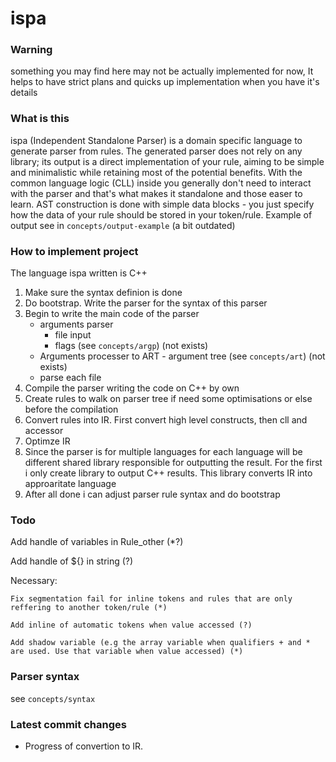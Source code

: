 # ispa
### Warning
  something you may find here may not be actually implemented for now,
  It helps to have strict plans and quicks up implementation when you have it's details
### What is this
 ispa (Independent Standalone Parser) is a domain specific language to generate parser from rules. The generated parser does not rely on any library; its output is a direct implementation of your rule, aiming to be simple and minimalistic while retaining most of the potential benefits. With the common language logic (CLL) inside you generally don't need to interact with the parser and that's what makes it standalone and those easer to learn. AST construction is done with simple data blocks - you just specify how the data of your rule should be stored in your token/rule.
 Example of output see in ```concepts/output-example``` (a bit outdated)
### How to implement project
 The language ispa written is C++
 1. Make sure the syntax definion is done
 2. Do bootstrap. Write the parser for the syntax of this parser
 3. Begin to write the main code of the parser
    - arguments parser
      - file input
      - flags (see ```concepts/argp```) (not exists)
    - Arguments processer to ART - argument tree (see ```concepts/art```) (not exists)
    - parse each file      
 5. Compile the parser writing the code on C++ by own
 6. Create rules to walk on parser tree if need some optimisations or else before the compilation
 7. Convert rules into IR. First convert high level constructs, then cll and accessor
 8. Optimze IR
 9. Since the parser is for multiple languages for each language will be different shared library responsible for outputting the result. For the first i only create library to output C++ results. This library converts IR into approaritate language
 10. After all done i can adjust parser rule syntax and do bootstrap
### Todo
  Add handle of variables in Rule_other (*?)

  Add handle of ${} in string (?)

  Necessary:

    Fix segmentation fail for inline tokens and rules that are only reffering to another token/rule (*)

    Add inline of automatic tokens when value accessed (?)

    Add shadow variable (e.g the array variable when qualifiers + and * are used. Use that variable when value accessed) (*)

### Parser syntax
  
  see ```concepts/syntax```

### Latest commit changes
  - Progress of convertion to IR.
